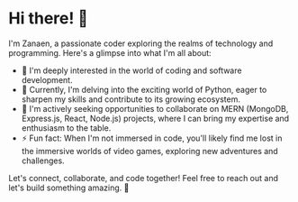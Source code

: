 # Hi there! 👋

I'm Zanaen, a passionate coder exploring the realms of technology and programming. Here's a glimpse into what I'm all about:

- 👀 I'm deeply interested in the world of coding and software development.
- 🌱 Currently, I'm delving into the exciting world of Python, eager to sharpen my skills and contribute to its growing ecosystem.
- 💞️ I'm actively seeking opportunities to collaborate on MERN (MongoDB, Express.js, React, Node.js) projects, where I can bring my expertise and enthusiasm to the table.
- ⚡ Fun fact: When I'm not immersed in code, you'll likely find me lost in the immersive worlds of video games, exploring new adventures and challenges.

Let's connect, collaborate, and code together! Feel free to reach out and let's build something amazing. 🚀
